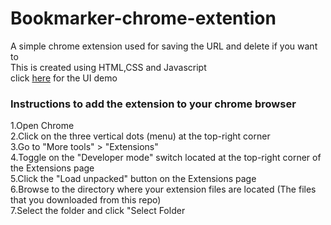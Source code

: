 <h1>Bookmarker-chrome-extention</h1>
A simple chrome extension used for saving the URL and delete if you want to<br>
This is created using HTML,CSS and Javascript<br>
click <a href="https://shameer-bookmarker.netlify.app/">here</a> for the UI demo<br>

<h3>Instructions to add the extension to your chrome browser</h3>
1.Open Chrome<br>
2.Click on the three vertical dots (menu) at the top-right corner<br>
3.Go to "More tools" > "Extensions"<br>
4.Toggle on the "Developer mode" switch located at the top-right corner of the Extensions page<br>
5.Click the "Load unpacked" button on the Extensions page<br>
6.Browse to the directory where your extension files are located (The files that you downloaded from this repo)<br>
7.Select the folder and click "Select Folder
